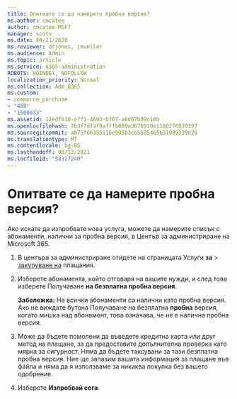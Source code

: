 ```yaml
---
title: Опитвате се да намерите пробна версия?
ms.author: cmcatee
author: cmcatee-MSFT
manager: scotv
ms.date: 04/21/2020
ms.reviewer: drjones, jmueller
ms.audience: Admin
ms.topic: article
ms.service: o365-administration
ROBOTS: NOINDEX, NOFOLLOW
localization_priority: Normal
ms.collection: Adm_O365
ms.custom:
- commerce_purchase
- "488"
- "1500033"
ms.assetid: 12edf610-e7f1-4693-b767-a8d67b09c10b
ms.openlocfilehash: 7b3f7dfaf9afffb689a3676910e1160276939397
ms.sourcegitcommit: ab75f66355116e995b3cb5505465b31989339e28
ms.translationtype: MT
ms.contentlocale: bg-BG
ms.lasthandoff: 08/13/2021
ms.locfileid: "58327240"
---
```

# <a name="trying-to-find-a-trial"></a>Опитвате се да намерите пробна версия?

Ако искате да изпробвате нова услуга, можете да намерите списък с абонаменти, налични за пробна версия, в Център за администриране на Microsoft 365.
  
1. В центъра за администриране отидете на страницата Услуги **за** \> [закупуване на](https://go.microsoft.com/fwlink/p/?linkid=868433) плащания.

2. Изберете абонамента, който отговаря на вашите нужди, и след това изберете Получаване  **на безплатна пробна версия**.

    **Забележка:** Не всички абонаменти са налични като пробна версия. Ако не виждате бутона Получаване на безплатна **пробна** версия, когато мишка над абонамент, това означава, че не е налична пробна версия.
  
3. Може да бъдете помолени да въведете кредитна карта или друг метод на плащане, за да предоставите допълнителна проверка като мярка за сигурност. Няма да бъдете таксувани за тази безплатна пробна версия. Ние ще запазим вашата информация за плащане във файла и няма да я използваме за никаква покупка без вашето одобрение.

4. Изберете **Изпробвай сега**.